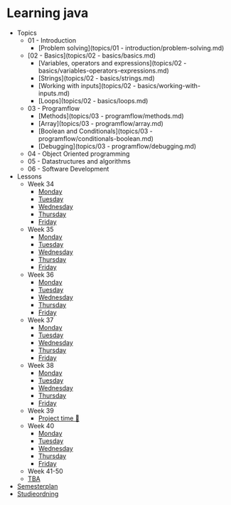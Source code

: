 # Learning java

- Topics
  - 01 - Introduction
    - [Problem solving](topics/01 - introduction/problem-solving.md)
  - [02 - Basics](topics/02 - basics/basics.md)
    - [Variables, operators and expressions](topics/02 - basics/variables-operators-expressions.md)
    - [Strings](topics/02 - basics/strings.md)
    - [Working with inputs](topics/02 - basics/working-with-inputs.md)
    - [Loops](topics/02 - basics/loops.md)
  - 03 - Programflow
    - [Methods](topics/03 - programflow/methods.md)
    - [Array](topics/03 - programflow/array.md)
    - [Boolean and Conditionals](topics/03 - programflow/conditionals-boolean.md)
    - [Debugging](topics/03 - programflow/debugging.md)
  - 04 - Object Oriented programming
  - 05 - Datastructures and algorithms
  - 06 - Software Development
- Lessons
  - Week 34
    - [Monday](lessons/week-01/1-monday.md)
    - [Tuesday](lessons/week-01/2-tuesday.md)
    - [Wednesday](lessons/week-01/3-wednesday.md)
    - [Thursday](lessons/week-01/4-thursday.md)
    - [Friday](lessons/week-01/5-friday.md)
  - Week 35
    - [Monday](lessons/week-02/1-monday.md)
    - [Tuesday](lessons/week-02/2-tuesday.md)
    - [Wednesday](lessons/week-02/3-wednesday.md)
    - [Thursday](lessons/week-02/4-thursday.md)
    - [Friday](lessons/week-02/5-friday.md)
  - Week 36
    - [Monday](lessons/week-03/1-monday.md)
    - [Tuesday](lessons/week-03/2-tuesday.md)
    - [Wednesday](lessons/week-03/3-wednesday.md)
    - [Thursday](lessons/week-03/4-thursday.md)
    - [Friday](lessons/week-03/5-friday.md)
  - Week 37
    - [Monday](lessons/week-04/1-monday.md)
    - [Tuesday](lessons/week-04/2-tuesday.md)
    - [Wednesday](lessons/week-04/3-wednesday.md)
    - [Thursday](lessons/week-04/4-thursday.md)
    - [Friday](lessons/week-04/5-friday.md)
  - Week 38
    - [Monday](lessons/week-05/1-monday.md)
    - [Tuesday](lessons/week-05/2-tuesday.md)
    - [Wednesday](lessons/week-05/3-wednesday.md)
    - [Thursday](lessons/week-05/4-thursday.md)
    - [Friday](lessons/week-05/5-friday.md)
  - Week 39
    - [Project time 🎉](lessons/week-06/project-time.md)
  - Week 40
    - [Monday](lessons/week-07/1-monday.md)
    - [Tuesday](lessons/week-07/2-tuesday.md)
    - [Wednesday](lessons/week-07/3-wednesday.md)
    - [Thursday](lessons/week-07/4-thursday.md)
    - [Friday](lessons/week-07/5-friday.md)
  - Week 41-50
  - [TBA](/tba.md)
- [Semesterplan](https://studkea.sharepoint.com/:x:/r/sites/Datamatikerundervisere/_layouts/15/Doc.aspx?sourcedoc=%7B3FD37DA5-C601-4F57-99F2-5B7C3F366D95%7D&file=Skema-Dat21v2.xlsx&action=default&mobileredirect=true)
- [Studieordning](https://kea.dk/images/DA/Files/Uddannelser/Studieordninger/STO-Datamatiker-2019-december.pdf)

